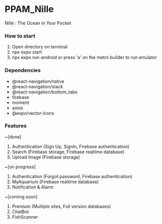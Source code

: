 # PPAM_Nille
Nille : The Ocean in Your Pocket

### How to start
1. Open directory on terminal
2. npx expo start
3. npx expo run-android or press 'a' on the metro builder to run emulator

### Dependencies
- @react-navigation/native
- @react-navigation/stack
- @react-navigation/bottom_tabs
- firebase
- moment
- axios
- @expo/vector-icons

### Features 
~[done]
1. Authentication (Sign Up, SignIn, Firebase authentication)
2. Search (Firebase storage, Firebase realtime database)
3. Upload Image (Firebase storage)

~[on progress]
1. Authentication (Forgot password, Firebase authentication)
2. MyAquarium (Firebase realtime database)
3. Notification & Alarm

~[coming soon]
1. Premium (Multiple sites, Full version databases)  
2. ChatBot
3. FishScanner
